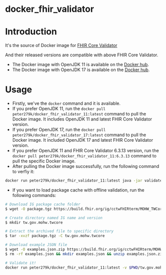 # docker_fhir_validator

# Introduction

It's the source of Docker image for [FHIR Core Validator](https://github.com/hapifhir/org.hl7.fhir.core/releases/)

And their released versions are compatible with above FHIR Core Validator.

- The Docker image with OpenJDK 11 is available on the [Docker hub](https://hub.docker.com/repository/docker/peter279k/docker_fhir_validator_11).
- The Docker image with OpenJDK 17 is available on the [Docker hub](https://hub.docker.com/repository/docker/peter279k/docker_fhir_validator_17).

# Usage

- Firstly, we've the `docker` command and it is available.
- If you prefer OpenJDK 11, run the `docker pull peter279k/docker_fhir_validator_11:latest` command to pull the Docker image. It includes OpenJDK 11 and latest FHIR Core Validator version.
- If you prefer OpenJDK 17, run the `docker pull peter279k/docker_fhir_validator_17:latest` command to pull the Docker image. It included OpenJDK 17 and latest FHIR Core Validator version.
- If you prefer OpenJDK 11 and FHIR Core Validator 6.3.13 version, run the `docker pull peter279k/docker_fhir_validator_11:6.3.13` command to pull the specific Docker image.
- After pulling the Docker image successfully, run the following command to verfiy it:

```sh
docker run peter279k/docker_fhir_validator_11:latest java -jar validate_cli.jar -help
```

- If you want to load package cache with offline validation, run the following commands:

```sh
# Download IG package cache folder
$ wget -O package.tgz https://build.fhir.org/ig/cctwFHIRterm/MOHW_TWCoreIG_Build/package.tgz

# Create directory named IG name and version
$ mkdir tw.gov.mohw.twcore

# Extract the archived file to specific directory
$ tar -xvzf package.tgz -C tw.gov.mohw.twcore

# Download example JSON file
$ wget -O examples.json.zip https://build.fhir.org/ig/cctwFHIRterm/MOHW_TWCoreIG_Build/examples.json.zip
$ rm -rf examples.json && mkdir examples.json && unzip examples.json.zip -d examples.json

# Validate it!
docker run peter279k/docker_fhir_validator_11:latest -v $PWD/tw.gov.mohw.twcore:/root/.fhir/packages/ -v $PWD/examples.json:/root/ -c "cd /root && java -jar ./examples.json/Patient-pat-example.json -version 4.0 -ig tw.gov.mohw.twcore"
```
